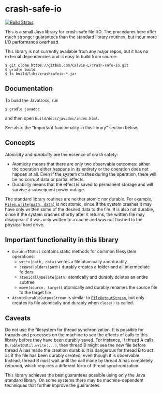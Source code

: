 # crash-safe-io

[![Build Status](https://travis-ci.org/Calvin-L/crash-safe-io.svg?branch=master
)](https://travis-ci.org/Calvin-L/crash-safe-io)

This is a small Java library for crash-safe file I/O.  The procedures here
offer much stronger guarantees than the standard library routines, but incur
more I/O performance overhead.

This library is not currently available from any major repos, but it has no
external dependencies and is easy to build from source:

    $ git clone https://github.com/Calvin-L/crash-safe-io.git
    $ gradle build
    $ ls build/libs/crashsafeio-*.jar


## Documentation

To build the JavaDocs, run

    $ gradle javadoc

and then open `build/docs/javadoc/index.html`.

See also: the "Important functionality in this library" section below.


## Concepts

_Atomicity_ and _durability_ are the essence of crash safety:

  - Atomicity means that there are only two observable outcomes: either the
    operation either happens in its entirety or the operation does not happen
    at all.  Even if the system crashes during the operation, there will be no
    corrupt data or partial effects.
  - Durability means that the effect is saved to permanent storage and will
    survive a subsequent power outage.

The standard library routines are neither atomic nor durable.  For example,
[`Files.write(path, data)`](https://docs.oracle.com/javase/8/docs/api/java/nio/file/Files.html#write-java.nio.file.Path-byte:A-java.nio.file.OpenOption...-) is not
atomic, since if the system crashes it may have only written some of the desired
data to the file.  It is also not durable, since if the system crashes shortly
after it returns, the written file may disappear if it was only written to a
cache and was not flushed to the physical hard drive.


## Important functionality in this library

  - `DurableIOUtil` contains static methods for common filesystem operations:
    - `write(path, data)` writes a file atomically and durably
    - `createFolders(path)` durably creates a folder and all intermediate folders
    - `atomicallyDelete(path)` atomically and durably deletes an entire subtree
    - `move(source, target)` atomically and durably renames the source file to
      the target file
  - `AtomicDurableOutputStream` is similar to [`FileOutputStream`](https://docs.oracle.com/javase/8/docs/api/java/io/FileOutputStream.html),
    but only creates its file atomically and durably when `close()` is called.


## Caveats

Do not use the filesystem for thread synchronization.  It is possible for
threads and processes on the machine to see the effects of calls to this
library before they have been durably saved.  For instance, if thread A calls
`DurableIOUtil.write(...)`, then thread B might see the new file before thread
A has made the creation durable.  It is dangerous for thread B to act as if
the file has been durably created, even though it is observable.  Instead,
thread B must wait until the call made by thread A has completely _returned_,
which requires a different form of thread synchronization.

This library achieves the best guarantees possible using only the Java
standard library.  On some systems there may be machine-dependent techniques
that further improve the guarantees.
